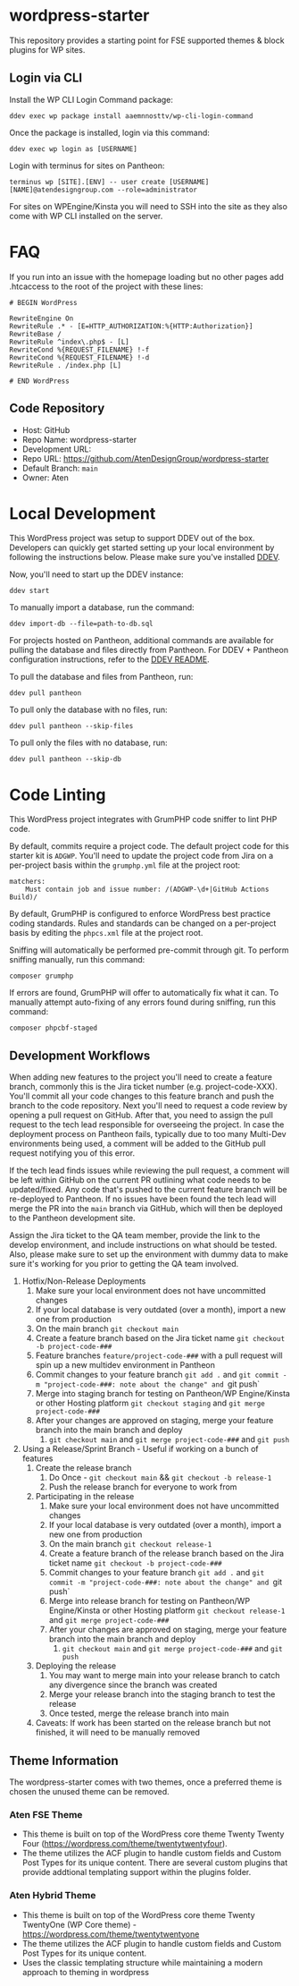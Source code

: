 # wordpress-starter

This repository provides a starting point for FSE supported themes &amp; block plugins for WP sites.

## Login via CLI

Install the WP CLI Login Command package:

``` 
ddev exec wp package install aaemnnosttv/wp-cli-login-command
```

Once the package is installed, login via this command:

```
ddev exec wp login as [USERNAME]
```

Login with terminus for sites on Pantheon:

```
terminus wp [SITE].[ENV] -- user create [USERNAME] [NAME]@atendesigngroup.com --role=administrator
```

For sites on WPEngine/Kinsta you will need to SSH into the site as they also come with WP CLI installed on the server.

# FAQ

If you run into an issue with the homepage loading but no other pages add .htcaccess to the root of the project with these lines:

```
# BEGIN WordPress

RewriteEngine On
RewriteRule .* - [E=HTTP_AUTHORIZATION:%{HTTP:Authorization}]
RewriteBase /
RewriteRule ^index\.php$ - [L]
RewriteCond %{REQUEST_FILENAME} !-f
RewriteCond %{REQUEST_FILENAME} !-d
RewriteRule . /index.php [L]

# END WordPress
```

## Code Repository

- Host: GitHub
- Repo Name: wordpress-starter
- Development URL:
- Repo URL: https://github.com/AtenDesignGroup/wordpress-starter
- Default Branch: `main`
- Owner: Aten

# Local Development

This WordPress project was setup to support DDEV out of the box. Developers can quickly get started setting up your local environment by following the instructions below. Please make sure you've installed [DDEV](https://ddev.readthedocs.io/en/stable/users/install/ddev-installation/).

Now, you'll need to start up the DDEV instance:

```
ddev start
```

To manually import a database, run the command: 

```
ddev import-db --file=path-to-db.sql 
```

For projects hosted on Pantheon, additional commands are available for pulling the database and files directly from Pantheon. For DDEV + Pantheon configuration instructions, refer to the [DDEV README](.ddev/README.md).

To pull the database and files from Pantheon, run:

```
ddev pull pantheon
```

To pull only the database with no files, run: 

```
ddev pull pantheon --skip-files
```

To pull only the files with no database, run: 

```
ddev pull pantheon --skip-db
```

# Code Linting

This WordPress project integrates with GrumPHP code sniffer to lint PHP code. 

By default, commits require a project code. The default project code for this starter kit is `ADGWP`. You'll need to update the project code from Jira on a per-project basis within the `grumphp.yml` file at the project root:

```
matchers:
    Must contain job and issue number: /(ADGWP-\d+|GitHub Actions Build)/
```

By default, GrumPHP is configured to enforce WordPress best practice coding standards. Rules and standards can be changed on a per-project basis by editing the `phpcs.xml` file at the project root. 

Sniffing will automatically be performed pre-commit through git. To perform sniffing manually, run this command:

```
composer grumphp
```

If errors are found, GrumPHP will offer to automatically fix what it can. To manually attempt auto-fixing of any errors found during sniffing, run this command:

```
composer phpcbf-staged
```

## Development Workflows

When adding new features to the project you'll need to create a feature branch, commonly this is the Jira ticket number (e.g. project-code-XXX). You'll commit all your code changes to this feature branch and push the branch to the code repository. Next you'll need to request a code review by opening a pull request on GitHub. After that, you need to assign the pull request to the tech lead responsible for overseeing the project. In case the deployment process on Pantheon fails, typically due to too many Multi-Dev environments being used, a comment will be added to the GitHub pull request notifying you of this error.

If the tech lead finds issues while reviewing the pull request, a comment will be left within GitHub on the current PR outlining what code needs to be updated/fixed. Any code that's pushed to the current feature branch will be re-deployed to Pantheon. If no issues have been found the tech lead will merge the PR into the `main` branch via GitHub, which will then be deployed to the Pantheon development site.

Assign the Jira ticket to the QA team member, provide the link to the develop environment, and include instructions on what should be tested. Also, please make sure to set up the environment with dummy data to make sure it's working for you prior to getting the QA team involved.

1. Hotfix/Non-Release Deployments
   1. Make sure your local environment does not have uncommitted changes
   2. If your local database is very outdated (over a month), import a new one from production
   3. On the main branch `git checkout main`
   4. Create a feature branch based on the Jira ticket name `git checkout -b project-code-###`
   5. Feature branches `feature/project-code-###` with a pull request will spin up a new multidev environment in Pantheon
   6. Commit changes to your feature branch `git add .` and `git commit -m "project-code-###: note about the change" and `git push`
   7. Merge into staging branch for testing on Pantheon/WP Engine/Kinsta or other Hosting platform `git checkout staging` and `git merge project-code-###`
   8. After your changes are approved on staging, merge your feature branch into the main branch and deploy
      1. `git checkout main` and `git merge project-code-###` and `git push`
2. Using a Release/Sprint Branch - Useful if working on a bunch of features
   1. Create the release branch
      1. Do Once - `git checkout main` && `git checkout -b release-1`
      2. Push the release branch for everyone to work from
   2. Participating in the release
      1. Make sure your local environment does not have uncommitted changes
      2. If your local database is very outdated (over a month), import a new one from production
      3. On the main branch `git checkout release-1`
      4. Create a feature branch of the release branch based on the Jira ticket name `git checkout -b project-code-###`
      5. Commit changes to your feature branch `git add .` and `git commit -m "project-code-###: note about the change" and `git push`
      6. Merge into release branch for testing on Pantheon/WP Engine/Kinsta or other Hosting platform `git checkout release-1` and `git merge project-code-###`
      7. After your changes are approved on staging, merge your feature branch into the main branch and deploy
         1. `git checkout main` and `git merge project-code-###` and `git push`
   3. Deploying the release
      1. You may want to merge main into your release branch to catch any divergence since the branch was created
      2. Merge your release branch into the staging branch to test the release
      3. Once tested, merge the release branch into main
   4. Caveats: If work has been started on the release branch but not finished, it will need to be manually removed

## Theme Information

The wordpress-starter comes with two themes, once a preferred theme is chosen the unused theme can be removed.

### Aten FSE Theme

- This theme is built on top of the WordPress core theme Twenty Twenty Four (https://wordpress.com/theme/twentytwentyfour).
- The theme utilizes the ACF plugin to handle custom fields and Custom Post Types for its unique content. There are several custom plugins that provide addtional templating support within the plugins folder.

### Aten Hybrid Theme

- This theme is built on top of the WordPress core theme Twenty TwentyOne (WP Core theme) - https://wordpress.com/theme/twentytwentyone
- The theme utilizes the ACF plugin to handle custom fields and Custom Post Types for its unique content.
- Uses the classic templating structure while maintaining a modern approach to theming in wordpress

